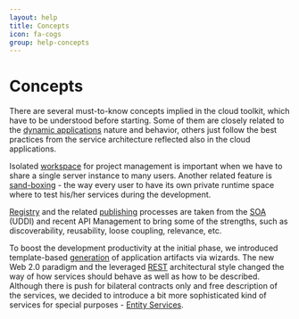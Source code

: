 ```yaml
---
layout: help
title: Concepts
icon: fa-cogs
group: help-concepts
---
```


Concepts
===

There are several must-to-know concepts implied in the cloud toolkit, which have to be understood before starting. Some of them are closely related to the [dynamic applications](dynamic_applications.html) nature and behavior, others just follow the best practices from the service architecture reflected also in the cloud applications.

Isolated [workspace](workspace.html) for project management is important when we have to share a single server instance to many users. Another related feature is [sand-boxing](activation.html) - the way every user to have its own private runtime space where to test his/her services during the development.

[Registry](registry.html) and the related [publishing](publishing.html) processes are taken from the [SOA](http://en.wikipedia.org/wiki/Service-oriented_architecture) (UDDI) and recent API Management to bring some of the strengths, such as discoverability, reusability, loose coupling, relevance, etc.

To boost the development productivity at the initial phase, we introduced template-based [generation](generation.html) of application artifacts via wizards. The new Web 2.0 paradigm and the leveraged [REST](http://en.wikipedia.org/wiki/Representational_state_transfer) architectural style changed the way of how services should behave as well as how to be described. Although there is push for bilateral contracts only and free description of the services, we decided to introduce a bit more sophisticated kind of services for special purposes - [Entity Services](entity_service.html).
